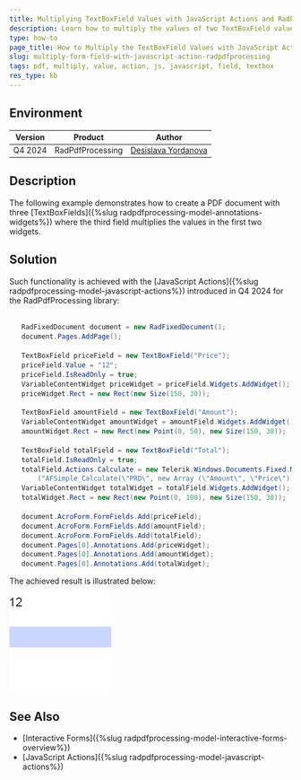 ```yaml
---
title: Multiplying TextBoxField Values with JavaScript Actions and RadPdfProcessing
description: Learn how to multiply the values of two TextBoxField values using RadPdfProcessing.
type: how-to
page_title: How to Multiply the TextBoxField Values with JavaScript Actions and RadPdfProcessing
slug: multiply-form-field-with-javascript-action-radpdfprocessing
tags: pdf, multiply, value, action, js, javascript, field, textbox
res_type: kb 
---
```


## Environment

| Version | Product | Author | 
| --- | --- | ---- | 
| Q4 2024 | RadPdfProcessing |[Desislava Yordanova](https://www.telerik.com/blogs/author/desislava-yordanova)| 

## Description

The following example demonstrates how to create a PDF document with three [TextBoxFields]({%slug radpdfprocessing-model-annotations-widgets%}) where the third field multiplies the values in the first two widgets. 

## Solution

Such functionality is achieved with the [JavaScript Actions]({%slug radpdfprocessing-model-javascript-actions%}) introduced in Q4 2024 for the RadPdfProcessing library:

```csharp

   RadFixedDocument document = new RadFixedDocument();
   document.Pages.AddPage();

   TextBoxField priceField = new TextBoxField("Price");
   priceField.Value = "12";
   priceField.IsReadOnly = true;
   VariableContentWidget priceWidget = priceField.Widgets.AddWidget();
   priceWidget.Rect = new Rect(new Size(150, 30));

   TextBoxField amountField = new TextBoxField("Amount");
   VariableContentWidget amountWidget = amountField.Widgets.AddWidget();
   amountWidget.Rect = new Rect(new Point(0, 50), new Size(150, 30));

   TextBoxField totalField = new TextBoxField("Total");
   totalField.IsReadOnly = true;
   totalField.Actions.Calculate = new Telerik.Windows.Documents.Fixed.Model.Actions.JavaScriptAction
       ("AFSimple_Calculate(\"PRD\", new Array (\"Amount\", \"Price\"));");
   VariableContentWidget totalWidget = totalField.Widgets.AddWidget();
   totalWidget.Rect = new Rect(new Point(0, 100), new Size(150, 30));

   document.AcroForm.FormFields.Add(priceField);
   document.AcroForm.FormFields.Add(amountField);
   document.AcroForm.FormFields.Add(totalField);
   document.Pages[0].Annotations.Add(priceWidget);
   document.Pages[0].Annotations.Add(amountWidget);
   document.Pages[0].Annotations.Add(totalWidget);

```

The achieved result is illustrated below: 

![JS Action Multiply FormField](images/js-action-multiply-form-field.gif)   

## See Also

- [Interactive Forms]({%slug radpdfprocessing-model-interactive-forms-overview%})
- [JavaScript Actions]({%slug radpdfprocessing-model-javascript-actions%})
